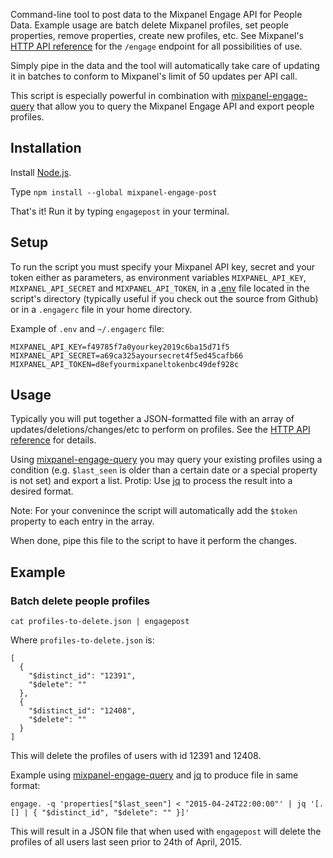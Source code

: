 Command-line tool to post data to the Mixpanel Engage API for People Data. Example usage are batch delete Mixpanel profiles, set people properties, remove properties, create new profiles, etc. See Mixpanel's [HTTP API reference](https://mixpanel.com/help/reference/http#people-analytics-updates) for the `/engage` endpoint for all possibilities of use.

Simply pipe in the data and the tool will automatically take care of updating it in batches to conform to Mixpanel's limit of 50 updates per API call.

This script is especially powerful in combination with [mixpanel-engage-query](https://github.com/stpe/mixpanel-engage-query) that allow you to query the Mixpanel Engage API and export people profiles.

## Installation

Install [Node.js](http://nodejs.org/).

Type `npm install --global mixpanel-engage-post`

That's it! Run it by typing `engagepost` in your terminal.

## Setup

To run the script you must specify your Mixpanel API key, secret and your token either as parameters, as environment variables `MIXPANEL_API_KEY`, `MIXPANEL_API_SECRET` and `MIXPANEL_API_TOKEN`, in a [.env](https://github.com/motdotla/dotenv) file located in the script's directory (typically useful if you check out the source from Github) or in a `.engagerc` file in your home directory.

Example of `.env` and `~/.engagerc` file:
```
MIXPANEL_API_KEY=f49785f7a0yourkey2019c6ba15d71f5
MIXPANEL_API_SECRET=a69ca325ayoursecret4f5ed45cafb66
MIXPANEL_API_TOKEN=d8efyourmixpaneltokenbc49def928c
```

## Usage

Typically you will put together a JSON-formatted file with an array of updates/deletions/changes/etc to perform on profiles. See the [HTTP API reference](https://mixpanel.com/help/reference/http#people-analytics-updates) for details.

Using [mixpanel-engage-query](https://github.com/stpe/mixpanel-engage-query) you may query your existing profiles using a condition (e.g. `$last_seen` is older than a certain date or a special property is not set) and export a list. Protip: Use [jq](http://stedolan.github.io/jq) to process the result into a desired format.

Note: For your convenince the script will automatically add the `$token` property to each entry in the array.

When done, pipe this file to the script to have it perform the changes.

## Example

### Batch delete people profiles

`cat profiles-to-delete.json | engagepost`

Where `profiles-to-delete.json` is:
```
[
  {
    "$distinct_id": "12391",
    "$delete": ""
  },
  {
    "$distinct_id": "12408",
    "$delete": ""
  }
]
```

This will delete the profiles of users with id 12391 and 12408.

Example using [mixpanel-engage-query](https://github.com/stpe/mixpanel-engage-query) and [jq](http://stedolan.github.io/jq) to produce file in same format:

`engage. -q 'properties["$last_seen"] < "2015-04-24T22:00:00"' | jq '[.[] | { "$distinct_id", "$delete": "" }]'`

This will result in a JSON file that when used with `engagepost` will delete the profiles of all users last seen prior to 24th of April, 2015.
